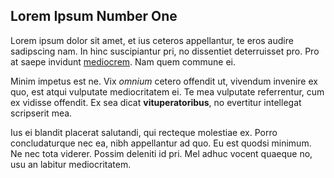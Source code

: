 ## Lorem Ipsum Number One ##

Lorem ipsum dolor sit amet, et ius ceteros appellantur, te eros audire sadipscing nam. In hinc suscipiantur pri, no dissentiet deterruisset pro. Pro at saepe invidunt [mediocrem](/#/blog/two). Nam quem commune ei.

Minim impetus est ne. Vix *omnium* cetero offendit ut, vivendum invenire ex quo, est atqui vulputate mediocritatem ei. Te mea vulputate referrentur, cum ex vidisse offendit. Ex sea dicat **vituperatoribus**, no evertitur intellegat scripserit mea.

Ius ei blandit placerat salutandi, qui recteque molestiae ex. Porro concludaturque nec ea, nibh appellantur ad quo. Eu est quodsi minimum. Ne nec tota viderer. Possim deleniti id pri. Mel adhuc vocent quaeque no, usu an labitur mediocritatem.